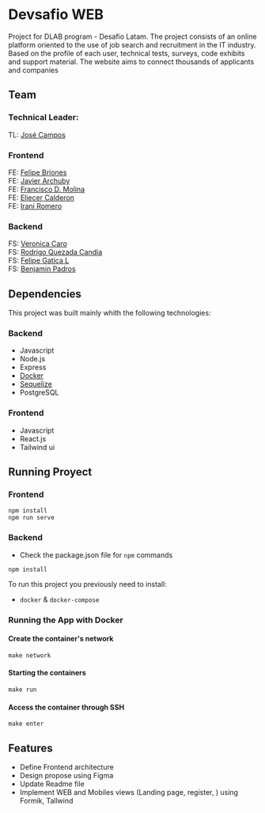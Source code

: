 # Devsafio WEB

Project for DLAB program - Desafio Latam.
The project consists of an online platform oriented to the use of job search and recruitment in the IT industry. Based on the profile of each user, technical tests, surveys, code exhibits and support material. The website aims to connect thousands of applicants and companies

## Team

### Technical Leader:
TL: [José Campos](https://github.com/josecamposhz)

### Frontend

FE: [Felipe Briones](https://github.com/zeed3v)  
FE: [Javier Archuby](https://github.com/Javier1978A)  
FE: [Francisco D. Molina](https://github.com/TheFranciscoMolina)    
FE: [Eliecer Calderon](https://github.com/eliecergonzalez2021)   
FE: [Irani Romero](https://github.com/iranimromero) 

### Backend
FS: [Veronica Caro](https://github.com/vecarope)    
FS: [Rodrigo Quezada Candia](https://github.com/DarkKapo)  
FS: [Felipe Gatica L](https://github.com/FelipeGaticaL)  
FS: [Benjamin Padros](https://github.com/bpadros) 


## Dependencies    
This project was built mainly whith the following technologies: 
          
### Backend 

- Javascript   
- Node.js   
- Express     
- [Docker](https://www.docker.com/)   
- [Sequelize](https://sequelize.org/)   
- PostgreSQL 

### Frontend

- Javascript    
- React.js  
- Tailwind ui       

## Running Proyect 

### Frontend 

```
npm install 
npm run serve
```

 ### Backend

 - Check the package.json file for `npm` commands 
  ```
  npm install
 ```

To run this project you previously need to install:

- `docker` & `docker-compose`

### Running the App with Docker

#### Create the container's network

```
make network
```

#### Starting the containers

```
make run
```

#### Access the container through SSH

```
make enter
```

## Features 
- Define Frontend architecture
- Design propose using Figma
- Update Readme file
- Implement WEB and Mobiles views (Landing page, register, ) using Formik, Tallwind

